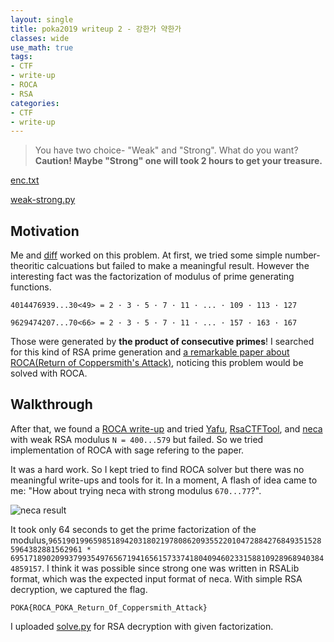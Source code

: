 ```yaml
---
layout: single
title: poka2019 writeup 2 - 강한가 약한가
classes: wide
use_math: true
tags:
- CTF
- write-up
- ROCA
- RSA
categories:
- CTF
- write-up
---
```




> You have two choice- "Weak" and "Strong".
> What do you want?
> **Caution! Maybe "Strong" one will took 2 hours to get your treasure.**

[enc.txt](https://github.com/3-24/write-up/blob/master/2019/poka/WeakOrStrong/enc.txt)

[weak-strong.py](https://github.com/3-24/write-up/blob/master/2019/poka/WeakOrStrong/weak-strong.py)



## Motivation

Me and [diff](https://github.com/pcw109550) worked on this problem. At first, we tried some simple number-theoritic calcuations but failed to make a meaningful result. However the interesting fact was the factorization of modulus of prime generating functions.

```
4014476939...30<49> = 2 · 3 · 5 · 7 · 11 · ... · 109 · 113 · 127

9629474207...70<66> = 2 · 3 · 5 · 7 · 11 · ... · 157 · 163 · 167
```

Those were generated by **the product of consecutive primes**! I searched for this kind of RSA prime generation and [a remarkable paper about ROCA(Return of Coppersmith's Attack)](https://acmccs.github.io/papers/p1631-nemecA.pdf), noticing this problem would be solved with ROCA.

## Walkthrough

After that, we found a [ROCA write-up](https://ctftime.org/writeup/8805) and tried [Yafu](https://sourceforge.net/projects/yafu/), [RsaCTFTool](https://github.com/Ganapati/RsaCtfTool), and [neca](https://gitlab.com/jix/neca) with weak RSA modulus `N = 400...579` but failed. So we tried implementation of ROCA with sage refering to the paper.

It was a hard work. So I kept tried to find ROCA solver but there was no meaningful write-ups and tools for it. In a moment, A flash of idea came to me: "How about trying neca with strong modulus `670...77`?".

![neca result](https://raw.githubusercontent.com/3-24/write-up/master/2019/poka/WeakOrStrong/images/Screenshot%20from%202019-09-21%2011-58-26.png)



It took only 64 seconds to get the prime factorization of the modulus,`96519019965985189420318021978086209355220104728842768493515285964382881562961 * 69517189020993799354976567194165615733741804094602331588109289689403844859157`. I think it was possible since strong one was written in RSALib format, which was the expected input format of neca. With simple RSA decryption, we captured the flag.

```
POKA{ROCA_POKA_Return_Of_Coppersmith_Attack}
```

I uploaded [solve.py](https://github.com/3-24/write-up/blob/master/2019/poka/WeakOrStrong/solve.py) for RSA decryption with given factorization.